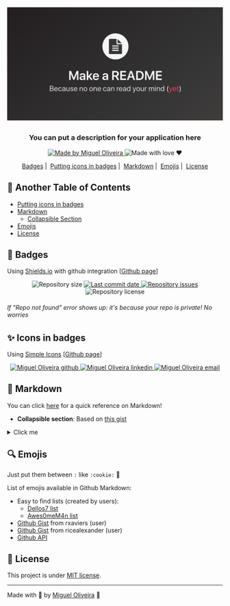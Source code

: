 <h1 align="center">
  <img alt="Use README image" width="800" src=".github/make-a-readme.png">
</h1>

<h3 align="center" >
  You can put a description for your application here
</h3>

<p align="center">
  <a href="https://github.com/miguelsoliv">
    <img alt="Made by Miguel Oliveira" src="https://img.shields.io/badge/made%20by-Miguel_Oliveira-informational?style=for-the-badge">
  </a>
  <img alt="Made with love ♥" src="https://img.shields.io/badge/with-♥-red?style=for-the-badge&logo=git">
</p>

<p align="center">
  <a href="medal-sports-badges">Badges</a>&nbsp;|&nbsp;
  <a href="#sparkles-icons-in-badges">Putting icons in badges</a>&nbsp;|&nbsp;
  <a href="#markdown-another-reference-type">Markdown</a>&nbsp;|&nbsp;
  <a href="#mag-emojis">Emojis</a>&nbsp;|&nbsp;
  <a href="#memo-license">License</a>
</p>

## :pushpin: Another Table of Contents

* [Putting icons in badges](#sparkles-icons-in-badges)
* [Markdown](#markdown-another-reference-type)
    - [Collapsible Section](#markdown-collapsible-section)
* [Emojis](#mag-emojis)
* [License](#memo-license)

## :medal_sports: Badges

Using <a href="https://shields.io">Shields.io</a> with github integration [<a href="https://github.com/badges/shields">Github page</a>]

<p align="center">
  <img alt="Repository size" src="https://img.shields.io/github/repo-size/miguelsoliv/readme-helper">
  <a href="https://github.com/miguelsoliv/readme-helper/commits/master">
    <img alt="Last commit date" src="https://img.shields.io/github/last-commit/miguelsoliv/readme-helper">
  </a>
   <a href="https://github.com/miguelsoliv/readme-helper/issues">
    <img alt="Repository issues" src="https://img.shields.io/github/issues/miguelsoliv/readme-helper">
  </a>
  <img alt="Repository license" src="https://img.shields.io/github/license/miguelsoliv/readme-helper">
</p>

###### If "Repo not found" error shows up: it's because your repo is private! No worries

## :sparkles: Icons in badges

Using [Simple Icons](https://simpleicons.org) [[Github page](https://github.com/simple-icons/simple-icons)]

<p align="center">
  <a href="https://github.com/miguelsoliv">
    <img alt="Miguel Oliveira github" src="https://img.shields.io/badge/Github-%23F8952D?style=social&logo=github">
  </a>
  <a href="https://www.linkedin.com/in/miguelsoliv">
    <img alt="Miguel Oliveira linkedin" src="https://img.shields.io/badge/Linkedin-%23F8952D?style=social&logo=linkedin">
  </a>
  <a href="mailto:miguelosoares1@hotmail.com">
    <img alt="Miguel Oliveira email" src="https://img.shields.io/badge/E--mail-%23F8952D?style=social&logo=gmail">
  </a>
</p>

## :scroll: <a id="markdown-another-reference-type">Markdown</a>

You can click [here](https://github.com/adam-p/markdown-here/wiki/Markdown-Cheatsheet) for a quick reference on Markdown!

* <strong><a id="markdown-collapsible-section">Collapsible section</a></strong>: Based on [this gist](https://gist.github.com/pierrejoubert73/902cc94d79424356a8d20be2b382e1ab)

<details>
  <summary>Click me</summary>
  
  ## You can put
  1. Anything here
  2. Even a list
     * Or nested lists
     - `a code` or
  ```
  a code block
  ```
</details>

## :mag: Emojis

Just put them between `:` like `:cookie:` :cookie:

List of emojis available in Github Markdown:

- Easy to find lists (created by users):
   - [Dellos7 list](https://github-emoji-list.herokuapp.com)
   - [Awes0meM4n list](https://awes0mem4n.github.io/emojis-github.html)
- [Github Gist](https://gist.github.com/rxaviers/7360908) from rxaviers (user)
- [Github Gist](https://gist.github.com/ricealexander/ae8b8cddc3939d6ba212f953701f53e6) from ricealexander (user)
- [Github API](https://api.github.com/emojis)

## :memo: License

This project is under [MIT license](/LICENSE).

---

Made with :sparkling_heart: by [Miguel Oliveira](https://github.com/miguelsoliv) :wave:
